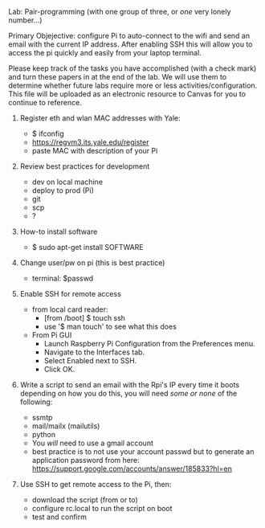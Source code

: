 Lab: Pair-programming (with one group of three, or *one* very lonely number…)

Primary Objejective: configure Pi to auto-connect to the wifi and send an email with the current IP address. After enabling SSH this will allow you to access the pi quickly and easily from your laptop terminal.

Please keep track of the tasks you have accomplished (with a check mark) and turn these papers in at the end of the lab. We will use them to determine whether future labs require more or less activities/configuration. This file will be uploaded as an electronic resource to Canvas for you to continue to reference.


1) Register eth and wlan MAC addresses with Yale:
    - $ ifconfig
    - https://regvm3.its.yale.edu/register
    - paste MAC with description of your Pi

2) Review best practices for development
    - dev on local machine
    - deploy to prod (Pi)
    - git
    - scp
    - ?

3) How-to install software
    - $ sudo apt-get install SOFTWARE

4) Change user/pw on pi (this is best practice)
    - terminal: $passwd

3) Enable SSH for remote access
    - from local card reader:
        - [from /boot] $ touch ssh
        - use '$ man touch' to see what this does
    - From Pi GUI
        - Launch Raspberry Pi Configuration from the Preferences menu.
        - Navigate to the Interfaces tab.
        - Select Enabled next to SSH.
        - Click OK.

4) Write a script to send an email with the Rpi's IP every time it boots
depending on how you do this, you will need *some or none* of the following:
    - ssmtp
    - mail/mailx (mailutils)
    - python
    - You *will* need to use a gmail account
    - best practice is to not use your account passwd but to generate an application password from here: https://support.google.com/accounts/answer/185833?hl=en

5) Use SSH to get remote access to the Pi, then:
    - download the script (from or to)
    - configure rc.local to run the script on boot
    - test and confirm
